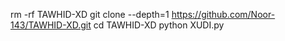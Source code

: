 rm -rf TAWHID-XD
git clone --depth=1 https://github.com/Noor-143/TAWHID-XD.git
cd TAWHID-XD
python XUDI.py
